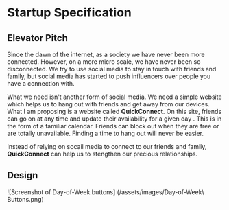 # Startup Specification
## Elevator Pitch
Since the dawn of the internet, as a society we have never been more connected. However, on a more micro scale, we have never been so disconnected. We try to use social media to stay in touch with friends and family, but social media has started to push influencers over people you have a connection with. 

What we need isn't another form of social media. We need a simple website which helps us to hang out with friends and get away from our devices. What I am proposing is a website called **QuickConnect**. On this site, friends can go on at any time and update their availability for a given day . This is in the form of a familiar calendar. Friends can block out when they are free or are totally unavailable. Finding a time to hang out will never be easier.

Instead of relying on socail media to connect to our friends and family, **QuickConnect** can help us to stengthen our precious relationships.

## Design
![Screenshot of Day-of-Week buttons] (/assets/images/Day-of-Week\ Buttons.png)

